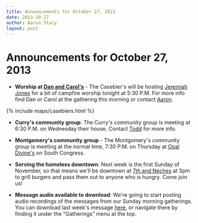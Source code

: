 ```yaml
---
title: Announcements for October 27, 2013
date: 2013-10-27
author: Aaron Stacy
layout: post
---
```


# Announcements for October 27, 2013

 - **Worship at [Dan and Carol's][casebiers]** - The Casebier's will be hosting
   [Jeremiah Jones][jj] for a bit of campfire worship tonight at 5:30 P.M. For
   more info find Dan or Carol at the gathering this morning or contact
   [Aaron][].

<div class="row announcements-map">
  <div class="span7 offset1">
    {% include maps/casebiers.html %}
  </div>
</div>

 - **Curry's community group**: The Curry's community group is meeting at 6:30
   P.M. on Wednesday their house. Contact [Todd][] for more info.

 - **Montgomery's community group** - The Montgomery's community group is
   meeting at the normal time, 7:30 P.M. on Thursday at [Opal Divine's][opal]
   on South Congress.

 - **Serving the homeless downtown**: Next week is the first Sunday of November,
   so that means we'll be downtown at [7th and Neches][lot] at 3pm to grill
   burgers and pass them out to anyone who is hungry. Come join us!

 - **Message audio available to download**: We're going to start posting audio
   recordings of the messages from our Sunday morning gatherings. You can
   download last week's message [here][messages], or navigate there by finding
   it under the "Gatherings" menu at the top.

[lot]: https://www.google.com/maps/preview#!q=415+E+7th+St%2C+Austin%2C+TX+78701&data=!1m4!1m3!1d3136!2d-97.738289!3d30.267541!4m10!1m9!4m8!1m3!1d787!2d-97.7383927!3d30.2672738!3m2!1i1278!2i702!4f13.1
[opal]: http://www.opaldivines.com/penn-field/index.html
[jj]: http://jeremiahjonesmusic.com
[Todd]: mailto:toddcurry12+groveatxorg@gmail.com
[Aaron]: mailto:aaron.r.stacy+groveannounce@gmail.com
[messages]: /gatherings/messages/
[casebiers]: https://www.google.com/maps/preview#!q=11107+Slaughter+Creek+Drive%2C+78748&data=!1m4!1m3!1d27598!2d-97.80982!3d30.158783!4m10!1m9!4m8!1m3!1d1725!2d-97.818393!3d30.152709!3m2!1i1024!2i768!4f13.1
